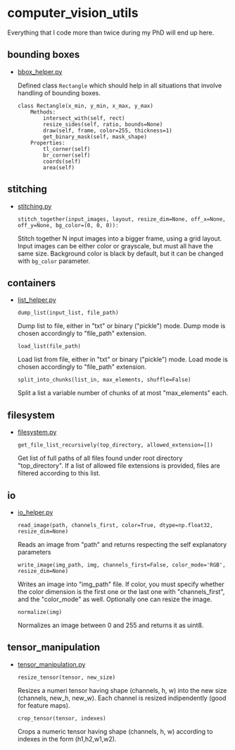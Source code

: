 # computer_vision_utils

Everything that I code more than twice during my PhD will end up here.

bounding boxes
--- 

- [bbox_helper.py](bbox_helper.py)

    Defined class `Rectangle` which should help in all situations that involve handling of bounding boxes.

    ```
    class Rectangle(x_min, y_min, x_max, y_max)
        Methods:
            intersect_with(self, rect)
            resize_sides(self, ratio, bounds=None)
            draw(self, frame, color=255, thickness=1)
            get_binary_mask(self, mask_shape)
        Properties:
            tl_corner(self)
            br_corner(self)
            coords(self)
            area(self)
    ```


stitching
--- 
- [stitching.py](stitching.py)

    `stitch_together(input_images, layout, resize_dim=None, off_x=None, off_y=None, bg_color=(0, 0, 0)):`
    
    Stitch together N input images into a bigger frame, using a grid layout.
    Input images can be either color or grayscale, but must all have the same size.
    Background color is black by default, but it can be changed with `bg_color` parameter.

containers
--- 

- [list_helper.py](list_helper.py)

    `dump_list(input_list, file_path)`
    
    Dump list to file, either in "txt" or binary ("pickle") mode. Dump mode is chosen accordingly to "file_path" extension.
    
    `load_list(file_path)`
    
   Load list from file, either in "txt" or binary ("pickle") mode. Load mode is chosen accordingly to "file_path" extension.
    
    `split_into_chunks(list_in, max_elements, shuffle=False)`
    
    Split a list a variable number of chunks of at most "max_elements" each.
    
filesystem
---

- [filesystem.py](filesystem.py)

    `get_file_list_recursively(top_directory, allowed_extension=[])`
    
    Get list of full paths of all files found under root directory "top_directory". If a list of allowed file extensions is provided, files are filtered according to this list.

io
---

- [io_helper.py](io_helper.py)

    `read_image(path, channels_first, color=True, dtype=np.float32, resize_dim=None)`

    Reads an image from "path" and returns respecting the self explanatory parameters

    `write_image(img_path, img, channels_first=False, color_mode='RGB', resize_dim=None)`
    
    Writes an image into "img_path" file. If color, you must specify whether the color
    dimension is the first one or the last one with "channels_first", and the "color_mode"
    as well. Optionally one can resize the image.
    
    `normalize(img)`
    
    Normalizes an image between 0 and 255 and returns it as uint8.


tensor_manipulation
-------------------

- [tensor_manipulation.py](tensor_manipulation.py)

    `resize_tensor(tensor, new_size)`

    Resizes a numeri tensor having shape (channels, h, w) into the new size (channels, new_h, new_w).
    Each channel is resized indipendently (good for feature maps).

    `crop_tensor(tensor, indexes)`
    
    Crops a numeric tensor having shape (channels, h, w) according to indexes in the form (h1,h2,w1,w2).






